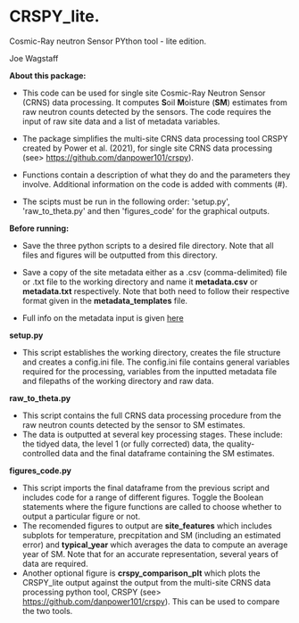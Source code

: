 # **CRSPY_lite**.

Cosmic-Ray neutron Sensor PYthon tool - lite edition.

Joe Wagstaff

**About this package:**

* This code can be used for single site Cosmic-Ray Neutron Sensor (CRNS) data processing. It computes **S**oil **M**oisture (**SM**) estimates from raw neutron counts detected by the sensors. The code requires the input of raw site data and a list of metadata variables.

* The package simplifies the multi-site CRNS data processing tool CRSPY created by Power et al. (2021), for single site CRNS data processing (see> https://github.com/danpower101/crspy).
 
* Functions contain a description of what they do and the parameters they involve. Additional information on the code is added with comments (#).

* The scipts must be run in the following order: 'setup.py', 'raw_to_theta.py' and then 'figures_code' for the graphical outputs.

 **Before running:** 

* Save the three python scripts to a desired file directory. Note that all files and figures will be outputted from this directory.

* Save a copy of the site metadata either as a .csv (comma-delimited) file or .txt file to the working directory and name it **metadata.csv** or **metadata.txt** respectively. Note that both need to follow their respective format given in the **metadata_templates** file.

* Full info on the metadata input is given [here](https://github.com/Joe-Wagstaff/CRSPY_lite/wiki/Metadata-Input)

**setup.py**

* This script establishes the working directory, creates the file structure and creates a config.ini file. The config.ini file contains general variables required for the processing, variables from the inputted metadata file and filepaths of the working directory and raw data.

**raw_to_theta.py**

* This script contains the full CRNS data processing procedure from the raw neutron counts detected by the sensor to SM estimates.
* The data is outputted at several key processing stages. These include: the tidyed data, the level 1 (or fully corrected) data, the quality-controlled data and the final dataframe containing the SM estimates.

**figures_code.py**

* This script imports the final dataframe from the previous script and includes code for a range of different figures. Toggle the Boolean statements where the figure functions are called to choose whether to output a particular figure or not.
* The recomended figures to output are **site_features** which includes subplots for temperature, precpitation and SM (including an estimated error) and **typical_year** which averages the data to compute an average year of SM. Note that for an accurate representation, several years of data are required.
* Another optional figure is **crspy_comparison_plt** which plots the CRSPY_lite output against the output from the multi-site CRNS data processing python tool, CRSPY (see> https://github.com/danpower101/crspy). This can be used to compare the two tools.














